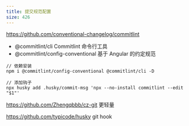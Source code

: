 ```yaml
---
title: 提交规范配置
size: 426
---
```

https://github.com/conventional-changelog/commitlint
- @commitlint/cli Commitlint 命令行工具
- @commitlint/config-conventional 基于 Angular 的约定规范
```
// 依赖安装
npm i @commitlint/config-conventional @commitlint/cli -D

// 添加钩子
npx husky add .husky/commit-msg 'npx --no-install commitlint --edit "$1"'
```

https://github.com/Zhengqbbb/cz-git
更轻量


https://github.com/typicode/husky
git hook
